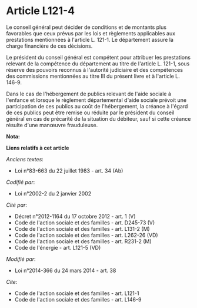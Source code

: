 # Article L121-4

Le conseil général peut décider de conditions et de montants plus favorables que ceux prévus par les lois et règlements
applicables aux prestations mentionnées à l'article L. 121-1. Le département assure la charge financière de ces décisions. 

Le président du conseil général est compétent pour attribuer les prestations relevant de la compétence du département au
titre de l'article L. 121-1, sous réserve des pouvoirs reconnus à l'autorité judiciaire et des compétences des commissions
mentionnées au titre III du présent livre et à l'article L. 146-9.

Dans le cas de l'hébergement de publics relevant de l'aide sociale à l'enfance et lorsque le règlement départemental d'aide
sociale prévoit une participation de ces publics au coût de l'hébergement, la créance à l'égard de ces publics peut être
remise ou réduite par le président du conseil général en cas de précarité de la situation du débiteur, sauf si cette créance
résulte d'une manœuvre frauduleuse.

**Nota:**



**Liens relatifs à cet article**

_Anciens textes_:

  - Loi n°83-663 du 22 juillet 1983 - art. 34 (Ab)

_Codifié par_:

  - Loi n°2002-2 du 2 janvier 2002

_Cité par_:

  - Décret n°2012-1164 du 17 octobre 2012 - art. 1 (V)
  - Code de l'action sociale et des familles - art. D245-73 (V)
  - Code de l'action sociale et des familles - art. L131-2 (M)
  - Code de l'action sociale et des familles - art. L262-26 (VD)
  - Code de l'action sociale et des familles - art. R231-2 (M)
  - Code de l'énergie - art. L121-5 (VD)

_Modifié par_:

  - Loi n°2014-366 du 24 mars 2014 - art. 38

_Cite_:

  - Code de l'action sociale et des familles - art. L121-1
  - Code de l'action sociale et des familles - art. L146-9
